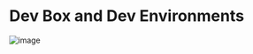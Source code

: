 # Dev Box and Dev Environments

![image](https://github.com/dstamand-msft/AzureDevBoxDevEnvironments/assets/107932997/75b36d41-67e3-44f5-90ec-0394356cedfe)
